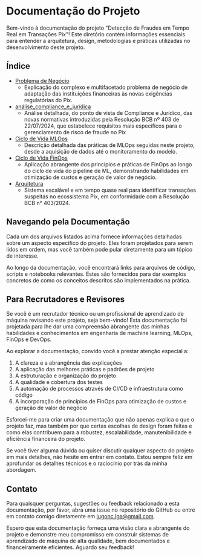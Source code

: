 # Documentação do Projeto

Bem-vindo à documentação do projeto "Detecção de Fraudes em Tempo Real em Transações Pix"! Este diretório contém informações essenciais para entender a arquitetura, design, metodologias e práticas utilizadas no desenvolvimento deste projeto.

## Índice

- [Problema de Negócio](problema_de_negócio.md)
  - Explicação do complexo e multifacetado problema de negócio de adaptação das instituições financeiras às novas exigências regulatórias do Pix.
- [análise_compliance_e_jurídica](análise_compliance_e_jurídica.md)
  - Análise detalhada, do ponto de vista de Compliance e Jurídico, das novas normativas introduzidas pela Resolução BCB nº 403 de 22/07/2024, que estabelece requisitos mais específicos para o gerenciamento de risco de fraude no Pix
- [Ciclo de Vida MLOps](mlops_ciclo_vida.md)
  - Descrição detalhada das práticas de MLOps seguidas neste projeto, desde a aquisição de dados até o monitoramento do modelo.
- [Ciclo de Vida FinOps](finops_ciclo_vida.md)
  - Aplicação abrangente dos princípios e práticas de FinOps ao longo do ciclo de vida do pipeline de ML, demonstrando habilidades em otimização de custos e geração de valor de negócio.
- [Arquitetura](arquitetura.md)
  - Sistema escalável e em tempo quase real para identificar transações suspeitas no ecossistema Pix, em conformidade com a Resolução BCB n° 403/2024.

## Navegando pela Documentação

Cada um dos arquivos listados acima fornece informações detalhadas sobre um aspecto específico do projeto. Eles foram projetados para serem lidos em ordem, mas você também pode pular diretamente para um tópico de interesse.

Ao longo da documentação, você encontrará links para arquivos de código, scripts e notebooks relevantes. Estes são fornecidos para dar exemplos concretos de como os conceitos descritos são implementados na prática.

## Para Recrutadores e Revisores

Se você é um recrutador técnico ou um profissional de aprendizado de máquina revisando este projeto, seja bem-vindo! Esta documentação foi projetada para lhe dar uma compreensão abrangente das minhas habilidades e conhecimentos em engenharia de machine learning, MLOps, FinOps e DevOps. 

Ao explorar a documentação, convido você a prestar atenção especial a:

1. A clareza e a abrangência das explicações
2. A aplicação das melhores práticas e padrões de projeto
3. A estruturação e organização do projeto
4. A qualidade e cobertura dos testes
5. A automação de processos através de CI/CD e infraestrutura como código
6. A incorporação de princípios de FinOps para otimização de custos e geração de valor de negócio

Esforcei-me para criar uma documentação que não apenas explica o que o projeto faz, mas também por que certas escolhas de design foram feitas e como elas contribuem para a robustez, escalabilidade, manutenibilidade e eficiência financeira do projeto.

Se você tiver alguma dúvida ou quiser discutir qualquer aspecto do projeto em mais detalhes, não hesite em entrar em contato. Estou sempre feliz em aprofundar os detalhes técnicos e o raciocínio por trás da minha abordagem.

## Contato

Para quaisquer perguntas, sugestões ou feedback relacionado a esta documentação, por favor, abra uma issue no repositório do GitHub ou entre em contato comigo diretamente em lugonc.lga@gmail.com.

Espero que esta documentação forneça uma visão clara e abrangente do projeto e demonstre meu compromisso em construir sistemas de aprendizado de máquina de alta qualidade, bem documentados e financeiramente eficientes. Aguardo seu feedback!
